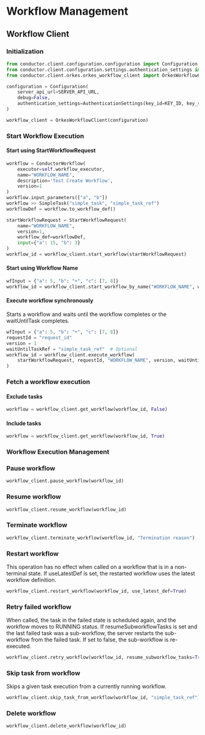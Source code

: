 # Workflow Management

## Workflow Client

### Initialization
```python
from conductor.client.configuration.configuration import Configuration
from conductor.client.configuration.settings.authentication_settings import AuthenticationSettings
from conductor.client.orkes.orkes_workflow_client import OrkesWorkflowClient

configuration = Configuration(
    server_api_url=SERVER_API_URL,
    debug=False,
    authentication_settings=AuthenticationSettings(key_id=KEY_ID, key_secret=KEY_SECRET)
)

workflow_client = OrkesWorkflowClient(configuration)
```

### Start Workflow Execution

#### Start using StartWorkflowRequest

```python
workflow = ConductorWorkflow(
    executor=self.workflow_executor,
    name="WORKFLOW_NAME",
    description='Test Create Workflow',
    version=1
)
workflow.input_parameters(["a", "b"])
workflow >> SimpleTask("simple_task", "simple_task_ref")
workflowDef = workflow.to_workflow_def()

startWorkflowRequest = StartWorkflowRequest(
    name="WORKFLOW_NAME",
    version=1,
    workflow_def=workflowDef,
    input={"a": 15, "b": 3}
)
workflow_id = workflow_client.start_workflow(startWorkflowRequest)
```

#### Start using Workflow Name

```python
wfInput = {"a": 5, "b": "+", "c": [7, 8]}
workflow_id = workflow_client.start_workflow_by_name("WORKFLOW_NAME", wfInput)
```

#### Execute workflow synchronously
Starts a workflow and waits until the workflow completes or the waitUntilTask completes.

```python
wfInput = {"a": 5, "b": "+", "c": [7, 8]}
requestId = "request_id"
version = 1
waitUntilTaskRef = "simple_task_ref"  # Optional
workflow_id = workflow_client.execute_workflow(
    startWorkflowRequest, requestId, "WORKFLOW_NAME", version, waitUntilTaskRef
)
```

### Fetch a workflow execution

#### Exclude tasks

```python
workflow = workflow_client.get_workflow(workflow_id, False)
```

#### Include tasks

```python
workflow = workflow_client.get_workflow(workflow_id, True)
```

### Workflow Execution Management

### Pause workflow

```python
workflow_client.pause_workflow(workflow_id)
```

### Resume workflow

```python
workflow_client.resume_workflow(workflow_id)
```

### Terminate workflow

```python
workflow_client.terminate_workflow(workflow_id, "Termination reason")
```

### Restart workflow
This operation has no effect when called on a workflow that is in a non-terminal state. If useLatestDef is set, the restarted workflow uses the latest workflow definition.

```python
workflow_client.restart_workflow(workflow_id, use_latest_def=True)
```

### Retry failed workflow
When called, the task in the failed state is scheduled again, and the workflow moves to RUNNING status. If resumeSubworkflowTasks is set and the last failed task was a sub-workflow, the server restarts the sub-workflow from the failed task. If set to false, the sub-workflow is re-executed.

```python
workflow_client.retry_workflow(workflow_id, resume_subworkflow_tasks=True)
```

### Skip task from workflow
Skips a given task execution from a currently running workflow.

```python
workflow_client.skip_task_from_workflow(workflow_id, "simple_task_ref")
```

### Delete workflow

```python
workflow_client.delete_workflow(workflow_id)
```

